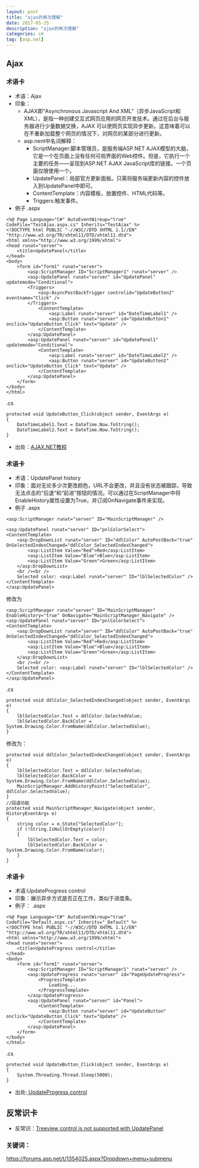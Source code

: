 ```yaml
---
layout: post
title: "ajax的再次理解"
date: 2017-05-25
description: "ajax的再次理解"
categories: c#
tag: [asp.net]
---   
```


## Ajax
### 术语卡
- 术语：Ajax
- 印象：
    + AJAX即“Asynchronous Javascript And XML”（异步JavaScript和XML），是指一种创建交互式网页应用的网页开发技术。通过在后台与服务器进行少量数据交换，AJAX 可以使网页实现异步更新。这意味着可以在不重新加载整个网页的情况下，对网页的某部分进行更新。
    + asp.nent中名词解释：
        * ScriptManager:脚本管理员，是服务端ASP.NET AJAX模型的大脑，它是一个在页面上没有任何可视界面的Web控件。但是，它执行一个主要的任务——呈现到ASP.NET AJAX JavaScript库的链接。一个页面仅限使用一个。
        * UpdatePanel：局部官方更新面板。只需将服务端更新内容的控件放入到UpdatePanel中即可。
        * ContentTemplate：内容模板，放置控件、HTML代码等。
        * Triggers:触发事件。
- 例子
.aspx
```
<%@ Page Language="C#" AutoEventWireup="true" CodeFile="TestAjax.aspx.cs" Inherits="TestAjax" %>
<!DOCTYPE html PUBLIC "-//W3C//DTD XHTML 1.1//EN" "http://www.w3.org/TR/xhtml11/DTD/xhtml11.dtd">
<html xmlns="http://www.w3.org/1999/xhtml">
<head runat="server">
    <title>UpdatePanel</title>
</head>
<body>
    <form id="form1" runat="server">
        <asp:ScriptManager ID="ScriptManager1" runat="server" />
        <asp:UpdatePanel runat="server" id="UpdatePanel" updatemode="Conditional">
        <Triggers>
            <asp:AsyncPostBackTrigger controlid="UpdateButton2" eventname="Click" />
        </Triggers>
            <ContentTemplate>
                <asp:Label runat="server" id="DateTimeLabel1" />
                <asp:Button runat="server" id="UpdateButton1" onclick="UpdateButton_Click" text="Update" />               
            </ContentTemplate>
        </asp:UpdatePanel>
        <asp:UpdatePanel runat="server" id="UpdatePanel1" updatemode="Conditional">           
            <ContentTemplate>
                <asp:Label runat="server" id="DateTimeLabel2" />
                <asp:Button runat="server" id="UpdateButton2" onclick="UpdateButton_Click" text="Update" />
            </ContentTemplate>
        </asp:UpdatePanel>
    </form>
</body>
</html>
```
.cs
```
protected void UpdateButton_Click(object sender, EventArgs e)
{
    DateTimeLabel1.Text = DateTime.Now.ToString();
    DateTimeLabel2.Text = DateTime.Now.ToString();
}
```
- 出处：[AJAX.NET教程](http://ajax.net-tutorials.com/controls/updatepanel-control/)

### 术语卡
- 术语：UpdatePanel history
- 印象：面对无论多少次更改颜色，URL不会更改，并且没有状态被跟踪，导致无法点击的“后退”和“前进”按钮的情况。可以通过在ScriptManager中将EnableHistory属性设置为True，并订阅OnNavigate事件来实现。
- 例子
.aspx
```
<asp:ScriptManager runat="server" ID="MainScriptManager" />

<asp:UpdatePanel runat="server" ID="pnlColorSelect">
<ContentTemplate>
    <asp:DropDownList runat="server" ID="ddlColor" AutoPostBack="true" OnSelectedIndexChanged="ddlColor_SelectedIndexChanged">
        <asp:ListItem Value="Red">Red</asp:ListItem>
        <asp:ListItem Value="Blue">Blue</asp:ListItem>
        <asp:ListItem Value="Green">Green</asp:ListItem>
    </asp:DropDownList>
    <br /><br />
    Selected color: <asp:Label runat="server" ID="lblSelectedColor" />
</ContentTemplate>
</asp:UpdatePanel>    
```
修改为
```
<asp:ScriptManager runat="server" ID="MainScriptManager" EnableHistory="true" OnNavigate="MainScriptManager_Navigate" />
<asp:UpdatePanel runat="server" ID="pnlColorSelect">
<ContentTemplate>
    <asp:DropDownList runat="server" ID="ddlColor" AutoPostBack="true" OnSelectedIndexChanged="ddlColor_SelectedIndexChanged">
        <asp:ListItem Value="Red">Red</asp:ListItem>
        <asp:ListItem Value="Blue">Blue</asp:ListItem>
        <asp:ListItem Value="Green">Green</asp:ListItem>
    </asp:DropDownList>
    <br /><br />
    Selected color: <asp:Label runat="server" ID="lblSelectedColor" />
</ContentTemplate>
</asp:UpdatePanel> 
```
.cs
```
protected void ddlColor_SelectedIndexChanged(object sender, EventArgs e)
{
    lblSelectedColor.Text = ddlColor.SelectedValue;
    lblSelectedColor.BackColor = System.Drawing.Color.FromName(ddlColor.SelectedValue);
}
```
修改为：
```
protected void ddlColor_SelectedIndexChanged(object sender, EventArgs e)
{
    lblSelectedColor.Text = ddlColor.SelectedValue;
    lblSelectedColor.BackColor = System.Drawing.Color.FromName(ddlColor.SelectedValue);
    MainScriptManager.AddHistoryPoint("SelectedColor", ddlColor.SelectedValue);
}
//回退功能
protected void MainScriptManager_Navigate(object sender, HistoryEventArgs e)
{
    string color = e.State["SelectedColor"];
    if (!String.IsNullOrEmpty(color))
    {
        lblSelectedColor.Text = color;
        lblSelectedColor.BackColor = System.Drawing.Color.FromName(color);
    }
}
```

### 术语卡
- 术语:UpdateProgress control
- 印象：展示异步方式是否正在工作，类似于进度条。
- 例子：
.aspx
```
<%@ Page Language="C#" AutoEventWireup="true" CodeFile="Default.aspx.cs" Inherits="_Default" %>
<!DOCTYPE html PUBLIC "-//W3C//DTD XHTML 1.1//EN" "http://www.w3.org/TR/xhtml11/DTD/xhtml11.dtd">
<html xmlns="http://www.w3.org/1999/xhtml">
<head runat="server">
    <title>UpdateProgress control</title>
</head>
<body>
    <form id="form1" runat="server">
        <asp:ScriptManager ID="ScriptManager1" runat="server" />
        <asp:UpdateProgress runat="server" id="PageUpdateProgress">
            <ProgressTemplate>
                Loading...
            </ProgressTemplate>
        </asp:UpdateProgress>
        <asp:UpdatePanel runat="server" id="Panel">
            <ContentTemplate>
                <asp:Button runat="server" id="UpdateButton" onclick="UpdateButton_Click" text="Update" />
            </ContentTemplate>
        </asp:UpdatePanel>
    </form>
</body>
</html>
```

.cs

```
protected void UpdateButton_Click(object sender, EventArgs e)
{
    System.Threading.Thread.Sleep(5000);
}
```
- 出处:[
UpdateProgress control](http://ajax.net-tutorials.com/controls/updateprogress-control/)

## 反常识卡
- 反常识：[Treeview control is not supported with UpdatePanel](https://forums.asp.net/t/1653107.aspx?Treeview+in+UpdatePanel)

### 关键词：


https://forums.asp.net/t/1354025.aspx?Dropdown+menu+submenu